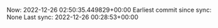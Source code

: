 Now: 2022-12-26 02:50:35.449829+00:00 Earliest commit since sync: None Last sync: 2022-12-26 00:28:53+00:00
